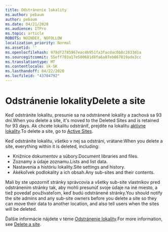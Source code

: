 ```yaml
---
title: Odstránenie lokality
ms.author: pebaum
author: pebaum
ms.date: 04/21/2020
ms.audience: ITPro
ms.topic: article
ROBOTS: NOINDEX, NOFOLLOW
localization_priority: Normal
ms.assetid: ''
ms.openlocfilehash: 978df2785967eac4b951fa3facdac0b8c2833d1a
ms.sourcegitcommit: 55eff703a17e500681d8fa6a87eb067019ade3cc
ms.translationtype: MT
ms.contentlocale: sk-SK
ms.lasthandoff: 04/22/2020
ms.locfileid: "43704792"
---
```

# <a name="delete-a-site"></a><span data-ttu-id="b6fe1-102">Odstránenie lokality</span><span class="sxs-lookup"><span data-stu-id="b6fe1-102">Delete a site</span></span>

<span data-ttu-id="b6fe1-103">Keď odstránite lokalitu, presunie sa na odstránené lokality a zachová sa 93 dní.</span><span class="sxs-lookup"><span data-stu-id="b6fe1-103">When you delete a site, it's moved to the Deleted Sites and is retained for 93 days.</span></span> <span data-ttu-id="b6fe1-104">Ak chcete lokalitu odstrániť, prejdite na lokalitu [aktívne lokality](https://admin.microsoft.com/sharepoint?page=sitemanagement&modern=true).</span><span class="sxs-lookup"><span data-stu-id="b6fe1-104">To delete a site, go to [Active Sites](https://admin.microsoft.com/sharepoint?page=sitemanagement&modern=true).</span></span> 

<span data-ttu-id="b6fe1-105">Keď odstránite lokalitu, všetko v nej sa odstráni, vrátane:</span><span class="sxs-lookup"><span data-stu-id="b6fe1-105">When you delete a site, everything within it is deleted, including:</span></span>

- <span data-ttu-id="b6fe1-106">Knižnice dokumentov a súbory.</span><span class="sxs-lookup"><span data-stu-id="b6fe1-106">Document libraries and files.</span></span>
- <span data-ttu-id="b6fe1-107">Zoznamy a údaje zoznamu.</span><span class="sxs-lookup"><span data-stu-id="b6fe1-107">Lists and list data.</span></span>
- <span data-ttu-id="b6fe1-108">Nastavenia a históriu lokality.</span><span class="sxs-lookup"><span data-stu-id="b6fe1-108">Site settings and history.</span></span>
- <span data-ttu-id="b6fe1-109">Akékoľvek podlokality a ich obsah.</span><span class="sxs-lookup"><span data-stu-id="b6fe1-109">Any sub-sites and their contents.</span></span>

<span data-ttu-id="b6fe1-110">Mali by ste upozorniť stránky správcovia a všetky sub-site vlastníkov pred odstránením stránky tak, aby mohli presunúť svoje údaje na iné miesto, a tiež povedať používateľom, keď budú odstránené stránky.</span><span class="sxs-lookup"><span data-stu-id="b6fe1-110">You should notify the site admins and any sub-site owners before you delete a site so they can move their data to another location, and also tell users when the sites will be deleted.</span></span>

<span data-ttu-id="b6fe1-111">Ďalšie informácie nájdete v téme [Odstránenie lokality](https://docs.microsoft.com/sharepoint/delete-site-collection).</span><span class="sxs-lookup"><span data-stu-id="b6fe1-111">For more information, see [Delete a site](https://docs.microsoft.com/sharepoint/delete-site-collection).</span></span>
